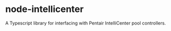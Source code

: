 # node-intellicenter

A Typescript library for interfacing with Pentair IntelliCenter pool controllers.

